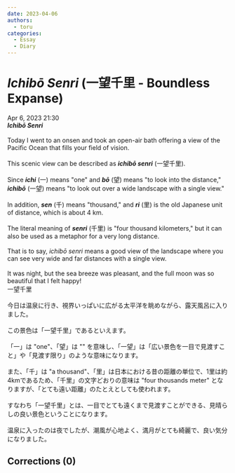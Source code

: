 ```yaml
---
date: 2023-04-06
authors:
  - toru
categories:
  - Essay
  - Diary
---
```


<h1 id="subject_show"><strong><em>Ichibō Senri</strong></em> (一望千里 - Boundless Expanse)</h1>
<div class="date">Apr 6, 2023 21:30</div>
<div id="post"><div id="body_show_ori">
<strong><em>Ichibō Senri</strong></em><br/><br/>Today I went to an onsen and took an open-air bath offering a view of the Pacific Ocean that fills your field of vision.<br/><br/>This scenic view can be described as <strong><em>ichibō senri</em></strong> (一望千里).<br/><br/>Since <strong><em>ichi</em></strong> (一) means "one" and <strong><em>bō</em></strong> (望) means "to look into the distance," <strong><em>ichibō</em></strong> (一望) means "to look out over a wide landscape with a single view."<br/><br/>In addition, <strong><em>sen</em></strong> (千) means "thousand," and <strong><em>ri</em></strong> (里) is the old Japanese unit of distance, which is about 4 km.<br/><br/>The literal meaning of <strong><em>senri</em></strong> (千里) is "four thousand kilometers," but it can also be used as a metaphor for a very long distance.<br/><br/>That is to say, <em>ichibō senri</em> means a good view of the landscape where you can see very wide and far distances with a single view.<br/><br/>It was night, but the sea breeze was pleasant, and the full moon was so beautiful that I felt happy!
</div></div>

<!-- more -->

<div id="post_ja"><div id="body_show_mo">
一望千里<br/><br/>今日は温泉に行き、視界いっぱいに広がる太平洋を眺めながら、露天風呂に入りました。<br/><br/>この景色は「一望千里」であるといえます。<br/><br/>「一」は "one"、「望」は "" を意味し、「一望」は「広い景色を一目で見渡すこと」や「見渡す限り」のような意味になります。<br/><br/>また、「千」は "a thousand"、「里」は日本における昔の距離の単位で、1里は約4kmであるため、「千里」の文字どおりの意味は "four thousands meter" となりますが、「とても遠い距離」のたとえとしても使われます。<br/><br/>すなわち「一望千里」とは、一目でとても遠くまで見渡すことができる、見晴らしの良い景色ということになります。<br/><br/>温泉に入ったのは夜でしたが、潮風が心地よく、満月がとても綺麗で、良い気分になりました。
</div></div>

## Corrections (0)
